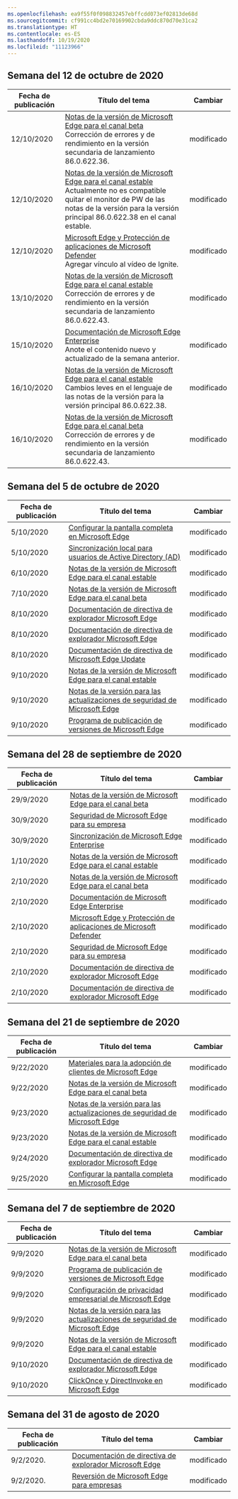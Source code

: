 ```yaml
---
ms.openlocfilehash: ea9f55f0f098832457ebffcdd073ef02813de68d
ms.sourcegitcommit: cf991cc4bd2e70169902cbda9ddc870d70e31ca2
ms.translationtype: HT
ms.contentlocale: es-ES
ms.lasthandoff: 10/19/2020
ms.locfileid: "11123966"
---
```

<!-- This file is generated automatically each week. Changes made to this file will be overwritten.-->


## Semana del 12 de octubre de 2020


| Fecha de publicación |Título del tema | Cambiar |
|------|------------|--------|
| 12/10/2020 | [Notas de la versión de Microsoft Edge para el canal beta](/DeployEdge/microsoft-edge-relnote-beta-channel)<br>Corrección de errores y de rendimiento en la versión secundaria de lanzamiento 86.0.622.36. | modificado |
| 12/10/2020 | [Notas de la versión de Microsoft Edge para el canal estable](/DeployEdge/microsoft-edge-relnote-stable-channel)<br>Actualmente no es compatible quitar el monitor de PW de las notas de la versión para la versión principal 86.0.622.38 en el canal estable. | modificado |
| 12/10/2020 | [Microsoft Edge y Protección de aplicaciones de Microsoft Defender](/DeployEdge/microsoft-edge-security-windows-defender-application-guard)<br>Agregar vínculo al vídeo de Ignite. | modificado |
| 13/10/2020 | [Notas de la versión de Microsoft Edge para el canal estable](/DeployEdge/microsoft-edge-relnote-stable-channel)<br>Corrección de errores y de rendimiento en la versión secundaria de lanzamiento 86.0.622.43. | modificado |
| 15/10/2020 | [Documentación de Microsoft Edge Enterprise](/DeployEdge/index)<br>Anote el contenido nuevo y actualizado de la semana anterior. | modificado |
| 16/10/2020 | [Notas de la versión de Microsoft Edge para el canal estable](/DeployEdge/microsoft-edge-relnote-stable-channel)<br>Cambios leves en el lenguaje de las notas de la versión para la versión principal 86.0.622.38. | modificado |
| 16/10/2020 | [Notas de la versión de Microsoft Edge para el canal beta](/DeployEdge/microsoft-edge-relnote-beta-channel)<br>Corrección de errores y de rendimiento en la versión secundaria de lanzamiento 86.0.622.43. | modificado |


## Semana del 5 de octubre de 2020


| Fecha de publicación |Título del tema | Cambiar |
|------|------------|--------|
| 5/10/2020 | [Configurar la pantalla completa en Microsoft Edge](/DeployEdge/microsoft-edge-configure-kiosk-mode) | modificado |
| 5/10/2020 | [Sincronización local para usuarios de Active Directory (AD)](/DeployEdge/microsoft-edge-on-premises-sync) | modificado |
| 6/10/2020 | [Notas de la versión de Microsoft Edge para el canal estable](/DeployEdge/microsoft-edge-relnote-stable-channel) | modificado |
| 7/10/2020 | [Notas de la versión de Microsoft Edge para el canal beta](/DeployEdge/microsoft-edge-relnote-beta-channel) | modificado |
| 8/10/2020 | [Documentación de directiva de explorador Microsoft Edge](/DeployEdge/browser-policies/microsoft-edge-policies) | modificado |
| 8/10/2020 | [Documentación de directiva de explorador Microsoft Edge](/DeployEdge/microsoft-edge-policies) | modificado |
| 8/10/2020 | [Documentación de directiva de Microsoft Edge Update](/DeployEdge/microsoft-edge-update-policies) | modificado |
| 9/10/2020 | [Notas de la versión de Microsoft Edge para el canal estable](/DeployEdge/microsoft-edge-relnote-stable-channel) | modificado |
| 9/10/2020 | [Notas de la versión para las actualizaciones de seguridad de Microsoft Edge](/DeployEdge/microsoft-edge-relnotes-security) | modificado |
| 9/10/2020 | [Programa de publicación de versiones de Microsoft Edge](/DeployEdge/microsoft-edge-release-schedule) | modificado |


## Semana del 28 de septiembre de 2020


| Fecha de publicación |Título del tema | Cambiar |
|------|------------|--------|
| 29/9/2020 | [Notas de la versión de Microsoft Edge para el canal beta](/DeployEdge/microsoft-edge-relnote-beta-channel) | modificado |
| 30/9/2020 | [Seguridad de Microsoft Edge para su empresa](/DeployEdge/ms-edge-security-for-business) | modificado |
| 30/9/2020 | [Sincronización de Microsoft Edge Enterprise](/DeployEdge/microsoft-edge-enterprise-sync) | modificado |
| 1/10/2020 | [Notas de la versión de Microsoft Edge para el canal estable](/DeployEdge/microsoft-edge-relnote-stable-channel) | modificado |
| 2/10/2020 | [Notas de la versión de Microsoft Edge para el canal beta](/DeployEdge/microsoft-edge-relnote-beta-channel) | modificado |
| 2/10/2020 | [Documentación de Microsoft Edge Enterprise](/DeployEdge/index) | modificado |
| 2/10/2020 | [Microsoft Edge y Protección de aplicaciones de Microsoft Defender](/DeployEdge/microsoft-edge-security-windows-defender-application-guard) | modificado |
| 2/10/2020 | [Seguridad de Microsoft Edge para su empresa](/DeployEdge/ms-edge-security-for-business) | modificado |
| 2/10/2020 | [Documentación de directiva de explorador Microsoft Edge](/DeployEdge/browser-policies/microsoft-edge-policies) | modificado |
| 2/10/2020 | [Documentación de directiva de explorador Microsoft Edge](/DeployEdge/microsoft-edge-policies) | modificado |


## Semana del 21 de septiembre de 2020


| Fecha de publicación |Título del tema | Cambiar |
|------|------------|--------|
| 9/22/2020 | [Materiales para la adopción de clientes de Microsoft Edge](/DeployEdge/microsoft-edge-customer-adoption-kit) | modificado |
| 9/22/2020 | [Notas de la versión de Microsoft Edge para el canal beta](/DeployEdge/microsoft-edge-relnote-beta-channel) | modificado |
| 9/23/2020 | [Notas de la versión para las actualizaciones de seguridad de Microsoft Edge](/DeployEdge/microsoft-edge-relnotes-security) | modificado |
| 9/23/2020 | [Notas de la versión de Microsoft Edge para el canal estable](/DeployEdge/microsoft-edge-relnote-stable-channel) | modificado |
| 9/24/2020 | [Documentación de directiva de explorador Microsoft Edge](/DeployEdge/microsoft-edge-policies) | modificado |
| 9/25/2020 | [Configurar la pantalla completa en Microsoft Edge](/DeployEdge/microsoft-edge-configure-kiosk-mode) | modificado |


## Semana del 7 de septiembre de 2020


| Fecha de publicación |Título del tema | Cambiar |
|------|------------|--------|
| 9/9/2020 | [Notas de la versión de Microsoft Edge para el canal beta](/DeployEdge/microsoft-edge-relnote-beta-channel) | modificado |
| 9/9/2020 | [Programa de publicación de versiones de Microsoft Edge](/DeployEdge/microsoft-edge-release-schedule) | modificado |
| 9/9/2020 | [Configuración de privacidad empresarial de Microsoft Edge](/DeployEdge/microsoft-edge-enterprise-privacy-settings) | modificado |
| 9/9/2020 | [Notas de la versión para las actualizaciones de seguridad de Microsoft Edge](/DeployEdge/microsoft-edge-relnotes-security) | modificado |
| 9/9/2020 | [Notas de la versión de Microsoft Edge para el canal estable](/DeployEdge/microsoft-edge-relnote-stable-channel) | modificado |
| 9/10/2020 | [Documentación de directiva de explorador Microsoft Edge](/DeployEdge/microsoft-edge-policies) | modificado |
| 9/10/2020 | [ClickOnce y DirectInvoke en Microsoft Edge](/DeployEdge/edge-learn-more-co-di) | modificado |


## Semana del 31 de agosto de 2020


| Fecha de publicación |Título del tema | Cambiar |
|------|------------|--------|
| 9/2/2020. | [Documentación de directiva de explorador Microsoft Edge](/DeployEdge/microsoft-edge-policies) | modificado |
| 9/2/2020. | [Reversión de Microsoft Edge para empresas](/DeployEdge/edge-learnmore-rollback) | modificado |
